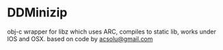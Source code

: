 DDMinizip
=========

obj-c wrapper for libz which uses ARC, compiles to static lib, works under IOS and OSX. based on code by acsolu@gmail.com